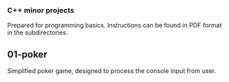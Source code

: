 ### C++ minor projects
Prepared for programming basics. Instructions can be found in PDF format in the subdirectories.

## 01-poker
Simplified poker game, designed to process the console input from user.
